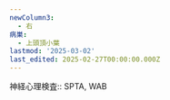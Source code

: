```yaml
---
newColumn3:
  - 右
病巣:
  - 上頭頂小葉
lastmod: '2025-03-02'
last_edited: 2025-02-27T00:00:00.000Z
---
```


神経心理検査:: SPTA, WAB
